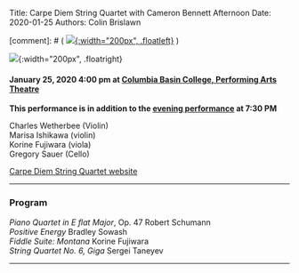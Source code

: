 Title: Carpe Diem String Quartet with Cameron Bennett Afternoon
Date: 2020-01-25
Authors: Colin Brislawn

[comment]: # ( [![ ]({filename}/images/2017-2018/aeolus-quartet-400.jpg){:width="200px", .floatleft}]({filename}./AeolusQuartet.md) )

![ ]({static}/images/2019-2020/cameron-bennett-small.jpg){:width="200px", .floatright}

#### January 25, 2020 4:00 pm at [Columbia Basin College, Performing Arts Theatre](https://goo.gl/maps/BZDawJuNMRM2)

**This performance is in addition to the [evening performance]({filename}/2019-2020/CarpeDiemStringQuartet.md) at 7:30 PM**

Charles Wetherbee (Violin) <br>
Marisa Ishikawa (violin) <br>
Korine Fujiwara (viola) <br>
Gregory Sauer (Cello)

[Carpe Diem String Quartet website](https://www.carpediemstringquartet.com)

---

### Program

_Piano Quartet in E flat Major_, Op. 47 Robert Schumann <br>
_Positive Energy_ Bradley Sowash <br>
_Fiddle Suite: Montana_ Korine Fujiwara <br>
_String Quartet No. 6, Giga_ Sergei Taneyev

---
